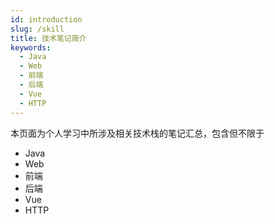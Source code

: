 ```yaml
---
id: introduction
slug: /skill
title: 技术笔记简介
keywords:
  - Java
  - Web
  - 前端
  - 后端
  - Vue
  - HTTP
---
```


本页面为个人学习中所涉及相关技术栈的笔记汇总，包含但不限于
- Java
- Web
- 前端
- 后端
- Vue
- HTTP
